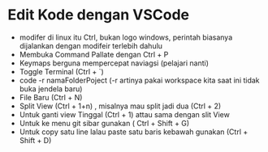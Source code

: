 # Edit Kode dengan VSCode

- modifer di linux itu Ctrl, bukan logo windows, perintah biasanya dijalankan dengan modifeir terlebih dahulu
- Membuka Command Pallate dengan Ctrl + P
- Keymaps berguna mempercepat naviagsi (pelajari nanti)
- Toggle Terminal (Ctrl + `)
- code -r namaFolderPoject (-r artinya pakai workspace kita saat ini tidak buka jendela baru)
- File Baru (Ctrl + N)
- Split View (Ctrl + 1+n) , misalnya mau split jadi dua (Ctrl + 2)
- Untuk ganti view Tinggal (Ctrl + 1) attau sama dengan slit View
- Untuk ke menu git sibar gunakan ( Ctrl + Shift + G)
- Untuk copy satu line lalau paste satu baris kebawah gunakan (Ctrl + Shift + D)
